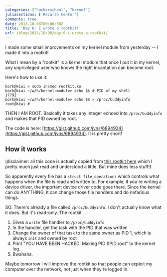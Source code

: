 ```yaml
---
categories: ["hackerschool", "kernel"]
juliasections: ['Recurse Center']
comments: true
date: 2013-10-08T00:00:00Z
title: 'Day 6: I wrote a rootkit!'
url: /blog/2013/10/08/day-6-i-wrote-a-rootkit/
---
```


I made some small improvements on my kernel module from yesterday -- I
made it into a rootkit!

What I mean by a "rootkit" is a kernel module that once I put it in my
kernel, any unprivileged user who knows the right incantation can become
root.

Here's how to use it:

~~~
bork@kiwi > sudo insmod rootkit.ko
bork@kiwi ~/w/h/kernel-module> echo $$ # PID of my shell
17792
bork@kiwi ~/w/h/kernel-module> echo $$ > /proc/buddyinfo
root@kiwi #
~~~

<!--more-->

THEN I AM ROOT. Basically it takes any integer echoed into
`/proc/buddyinfo` and makes that PID owned by root.

The code is here:
[https://gist.github.com/jvns/6894934](https://gist.github.com/jvns/6894934).
It is pretty short!

## How it works

(disclaimer: all this code is actually copied from [this rootkit here](https://github.com/mfontanini/Programs-Scripts/blob/master/rootkit/rootkit.c)
which I pretty much just read and understood a little. But mine does
less stuff!)

So apparently every file has a `struct file_operations` which controls
what happens when the file is read and written to. For example, if
you're writing a device driver, the important device driver code goes
there. Since the kernel can do ANYTHING, it can change those file
handlers and do nefarious things.

SO. There's already a file called `/proc/buddyinfo`. I don't actually
know what it does. But it's read-only. The rootkit 

1. Gives a `write` file handler to `/proc/buddyinfo`
2. In the handler, get the task with the PID that was written
3. Change the owner of that task to the same owner as PID 1, which is
  always `init` and owned by root
4. Print "YOU HAVE BEEN HACKED: Making PID $PID root" to the kernel log.
5. Bwahaha.

Maybe tomorrow I will improve the rootkit so that people can exploit my
computer over the network, not just when they're logged in.
